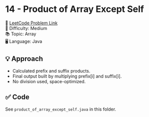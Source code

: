 #  14 - Product of Array Except Self

🔗 [LeetCode Problem Link](https://leetcode.com/problems/product-of-array-except-self/)  
📌 Difficulty: Medium  
📚 Topic: Array  
🖥️ Language: Java

## 💡 Approach
- Calculated prefix and suffix products.
- Final output built by multiplying prefix[i] and suffix[i].
- No division used, space-optimized.

## ✅ Code
See `product_of_array_except_self.java` in this folder.
